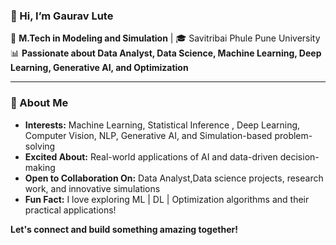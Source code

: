 ### 👋 Hi, I’m Gaurav Lute 


🔬 **M.Tech in Modeling and Simulation** | 🎓 Savitribai Phule Pune University  
📊 **Passionate about Data Analyst, Data Science, Machine Learning, Deep Learning, Generative AI, and Optimization**  

---
### 🚀 About Me  

-  **Interests:** Machine Learning, Statistical Inference , Deep Learning, Computer Vision, NLP, Generative AI, and Simulation-based problem-solving    
- **Excited About:** Real-world applications of AI and data-driven decision-making  
- **Open to Collaboration On:** Data Analyst,Data science projects, research work, and innovative simulations  
- **Fun Fact:** I love exploring ML | DL | Optimization algorithms and their practical applications!  

**Let's connect and build something amazing together!** 
